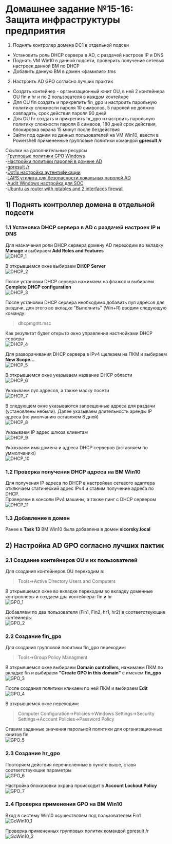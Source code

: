 # Домашнее задание №15-16: Защита инфраструктуры предприятия  
1) Поднять контролер домена DC1 в отдельной подсеи  
- Установить роль DHCP сервера в AD, с раздачей настроек IP и DNS  
- Поднять VM Win10 в данной подсети, проверить получение сетевых настроек данной ВМ по DHCP  
- Добавить данную ВМ в домен <фамилия>.tms  

2) Настроить AD GPO согласно лучших практик  
- Создать контейнер - организационный юнит OU, в ней 2 контейнера OU fin и hr и по 2 пользователя в каждом контейнре  
- Для OU fin создать и прикрепить fin_gpo и настроить парольную политику сложности пароля 10 символов, 5 паролей не должно совпадать, срок действия пароля 90 дней  
- Для OU hr создать и прикрепить hr_gpo и настроить парольную политику сложности пароля 8 симвоов, 180 дней срок действия, блокировка экрана 15 минут после бездействия  
- Зайти под одним из данных пользователей на VM Win10, ввести в Powershell примененные групповые политики командой **gpresult /r**  

Ссылки на дополнительные ресурсы  
-[Групповые политики GPO Windows](https://1cloud.ru/help/windows/gruppovye-politiki-active-directory)  
-[Настройки политики паролей в домене AD](https://winitpro.ru/index.php/2018/10/26/politika-parolej-uchetnyx-zapisej-v-active-directory/)  
-[gpresult /r](https://winitpro.ru/index.php/2014/08/15/gpresult-diagnostika-primeneniya-gruppovyx-politik/)  
-[Dot1x настройка аутентификации](https://uwaterloo.atlassian.net/wiki/spaces/ISTKB/pages/361791643/Windows+10+802.1x+Wired+Authentication)  
-[LAPS утилита для безопасности локальных паролей AD](https://activedirectorypro.com/microsoft-laps-setup-install-guide/)  
-[Audit Windows настройка для SOC](https://www.anti-malware.ru/practice/methods/Setting-up-auditing-in-Windows-for-full-SOC-monitoring)  
-[Ubuntu as router with iptables and 2 interfaces firewall](https://medium.com/@lfoster49203/setting-up-ubuntu-as-a-router-with-advanced-routing-features-4511abc5e1eb)  

## 1) Поднять контроллер домена в отдельной подсети  
### 1.1 Установка DHCP сервера в AD с раздачей настроек IP и DNS  
Для назначения роли DHCP сервера домену AD переходим во вкладку **Manage** и выбираем **Add Roles and Features**   
![DHCP_1](https://github.com/StsiapanSikorsky/Cybersecurity_TMScourse/blob/main/Task_15_16/img/DHCP_1.png)

В открывшемся окне выбираем **DHCP Server**  
![DHCP_2](https://github.com/StsiapanSikorsky/Cybersecurity_TMScourse/blob/main/Task_15_16/img/DHCP_2.png)  

После установки DHCP сервера нажимаем на флажок и выбираем **Complete DHCP configuration**  
![DHCP_3](https://github.com/StsiapanSikorsky/Cybersecurity_TMScourse/blob/main/Task_15_16/img/DHCP_3.png)  

После установки DHCP сервера необходимо добавить пул адресов для раздачи, для этого во вкладке "Выполнить" (Win+R) вводим следующую команду:  
>dhcpmgmt.msc  

Как результат будет открыто окно управления настнойками DHCP сервера  
![DHCP_4](https://github.com/StsiapanSikorsky/Cybersecurity_TMScourse/blob/main/Task_15_16/img/DHCP_4.png)  

Для разворачивания DHCP сервера в IPv4 щелкаем на ПКМ и выбираем **New Scope...**  
![DHCP_5](https://github.com/StsiapanSikorsky/Cybersecurity_TMScourse/blob/main/Task_15_16/img/DHCP_5.png)  

В открывшемся окне указываем название DHCP области  
![DHCP_6](https://github.com/StsiapanSikorsky/Cybersecurity_TMScourse/blob/main/Task_15_16/img/DHCP_6.png)  

Указываем пул адресов, а также маску посети  
![DHCP_7](https://github.com/StsiapanSikorsky/Cybersecurity_TMScourse/blob/main/Task_15_16/img/DHCP_7.png)  

В следующем окне указываются запрещенные адреса для раздачи (установлены небыли). 
Далее указываем длительность аренды IP адреса (по умолчанию оставляем 8 дней)  
![DHCP_8](https://github.com/StsiapanSikorsky/Cybersecurity_TMScourse/blob/main/Task_15_16/img/DHCP_8.png)  

Указываем IP адрес шлюза клиентам  
![DHCP_9](https://github.com/StsiapanSikorsky/Cybersecurity_TMScourse/blob/main/Task_15_16/img/DHCP_9.png)  

Указываем имя домена и адреса DHCP серверов (оставляем по уммолчанию)  
![DHCP_10](https://github.com/StsiapanSikorsky/Cybersecurity_TMScourse/blob/main/Task_15_16/img/DHCP_10.png)  

### 1.2 Проверка получения DHCP адреса на ВМ Win10  
Для получения IP адреса по DHCP в настройках сетевого адаптера отключаем статический адрес IPv4 и ставим получение адреса по DHCP.  
Проверяем в консоли IPv4 машины, а также пинг с DHCP сервером  
![DHCP_11](https://github.com/StsiapanSikorsky/Cybersecurity_TMScourse/blob/main/Task_15_16/img/DHCP_11.png)  

### 1.3 Добавление в домен  
Ранее в **Task 13** ВМ Win10 была добавлена в домен **sicorsky.local**  


## 2) Настройка AD GPO согласно лучших пактик  
### 2.1 Создание контейнеров OU и их пользователей  
Для создания контейнеров OU переходим в:
>Tools->Active Directory Users and Computers 

В открывшемся окне во вкладке переходим во вкладку доменные контроллеры и создаем два контейнера: fin и hr  
![GPO_1](https://github.com/StsiapanSikorsky/Cybersecurity_TMScourse/blob/main/Task_15_16/img/GPO_1.png)  

Добавляем по два пользователя (Fin1, Fin2, hr1, hr2) в соответствующие контейнеры  
![GPO_2](https://github.com/StsiapanSikorsky/Cybersecurity_TMScourse/blob/main/Task_15_16/img/GPO_2.png)  

### 2.2 Создание fin_gpo  
Для создания групповой политики fin_gpo переходим:
>Tools->Group Policy Managment

В открывшемся окне выбираем **Domain controllers**, нажимаем ПКМ по вкладке fin и выбираем **"Create GPO in this domain"** с именем **fin_gpo**  
![GPO_3](https://github.com/StsiapanSikorsky/Cybersecurity_TMScourse/blob/main/Task_15_16/img/GPO_3.png)  

После создания политики кликаем по ней ПКМ и выбираем **Edit**   
![GPO_4](https://github.com/StsiapanSikorsky/Cybersecurity_TMScourse/blob/main/Task_15_16/img/GPO_4.png)  

В открывшемся окне переходим:
>Computer Configuration->Policies->Windows Settings->Security Settings->Account Policies->Password Policy  

Ставим заданные значения парольной политики для организационных юнитов fin   
![GPO_5](https://github.com/StsiapanSikorsky/Cybersecurity_TMScourse/blob/main/Task_15_16/img/GPO_5.png)  

### 2.3 Создание hr_gpo  
Повторяем действия перечисленные в пункте выше, ставя соответствующие параметры  
![GPO_6](https://github.com/StsiapanSikorsky/Cybersecurity_TMScourse/blob/main/Task_15_16/img/GPO_6.png)  

Настройка блокировки экрана происходит в **Account Lockout Policy**   
![GPO_7](https://github.com/StsiapanSikorsky/Cybersecurity_TMScourse/blob/main/Task_15_16/img/GPO_7.png)   


### 2.4 Проверка применения GPO на ВМ Win10   
Вход в систему Win10 осуществляем под пользователем Fin1  
![GoWin10_1](https://github.com/StsiapanSikorsky/Cybersecurity_TMScourse/blob/main/Task_15_16/img/GoWin10_1.png)   

Проверка примененных групповых политик командой gpresult /r  
![GoWin10_2](https://github.com/StsiapanSikorsky/Cybersecurity_TMScourse/blob/main/Task_15_16/img/GoWin10_2.png)  







